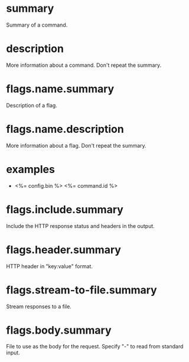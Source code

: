 # summary

Summary of a command.

# description

More information about a command. Don't repeat the summary.

# flags.name.summary

Description of a flag.

# flags.name.description

More information about a flag. Don't repeat the summary.

# examples

- <%= config.bin %> <%= command.id %>

# flags.include.summary

Include the HTTP response status and headers in the output.

# flags.header.summary

HTTP header in "key:value" format.

# flags.stream-to-file.summary

Stream responses to a file.

# flags.body.summary

File to use as the body for the request. Specify "-" to read from standard input.
